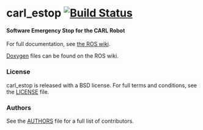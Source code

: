carl_estop [![Build Status](https://api.travis-ci.org/WPI-RAIL/carl_estop.png)](https://travis-ci.org/WPI-RAIL/carl_estop)
==========

#### Software Emergency Stop for the CARL Robot
For full documentation, see [the ROS wiki](http://ros.org/wiki/carl_estop).

[Doxygen](http://docs.ros.org/indigo/api/carl_estop/html/) files can be found on the ROS wiki.

### License
carl_estop is released with a BSD license. For full terms and conditions, see the [LICENSE](LICENSE) file.

### Authors
See the [AUTHORS](AUTHORS.md) file for a full list of contributors.
